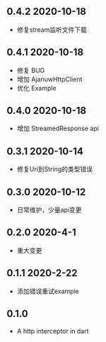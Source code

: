 ## 0.4.2 2020-10-18

* 修复stream监听文件下载

## 0.4.1 2020-10-18

* 修复 BUG
* 增加 AjanuwHttpClient
* 优化 Example

## 0.4.0 2020-10-18

* 增加 StreamedResponse api

## 0.3.1 2020-10-14

* 修复Uri到String的类型错误

## 0.3.0 2020-10-12

* 日常维护，少量api变更

## 0.2.0 2020-4-1

* 重大变更

## 0.1.1 2020-2-22

- 添加错误重试example

## 0.1.0

- A http interceptor in dart

